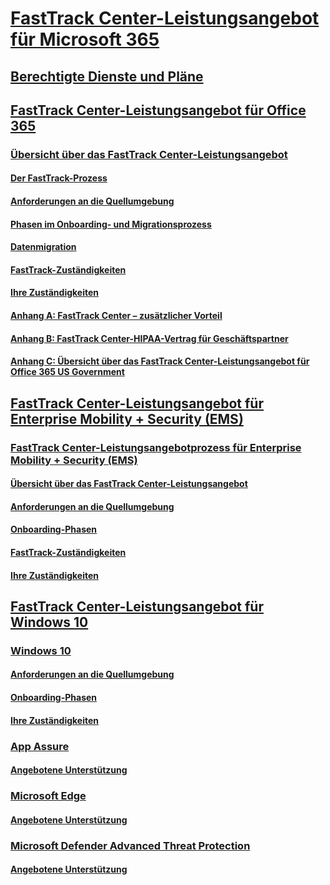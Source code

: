 # [FastTrack Center-Leistungsangebot für Microsoft 365](M365-fasttrack-benefit-overview.md)
## [Berechtigte Dienste und Pläne](M365-eligible-services-and-plans.md)
## [FastTrack Center-Leistungsangebot für Office 365](O365-fasttrack-benefit-for-office-365.md)
### [Übersicht über das FastTrack Center-Leistungsangebot](O365-fasttrack-benefit-overview.md)
#### [Der FastTrack-Prozess](O365-fasttrack-process.md)
#### [Anforderungen an die Quellumgebung](O365-source-environment-expectations.md)
#### [Phasen im Onboarding- und Migrationsprozess](O365-onboarding-and-migration.md)
#### [Datenmigration](O365-data-migration.md)
#### [FastTrack-Zuständigkeiten](O365-fasttrack-responsibilities.md)
#### [Ihre Zuständigkeiten](O365-your-responsibilities.md)
#### [Anhang A: FastTrack Center – zusätzlicher Vorteil](O365-fasttrack-additional-benefits.md)
#### [Anhang B: FastTrack Center-HIPAA-Vertrag für Geschäftspartner](O365-hipaa-business-associate-agreement.md)
#### [Anhang C: Übersicht über das FastTrack Center-Leistungsangebot für Office 365 US Government](US-Gov-appendix-overview.md)
## [FastTrack Center-Leistungsangebot für Enterprise Mobility + Security (EMS)](EMS-fasttrack-benefit-for-EMS.md)
### [FastTrack Center-Leistungsangebotprozess für Enterprise Mobility + Security (EMS)](EMS-fasttrack-process.md)
#### [Übersicht über das FastTrack Center-Leistungsangebot](EMS-fasttrack-benefit-overview.md)
#### [Anforderungen an die Quellumgebung](EMS-source-environment-expectations.md)
#### [Onboarding-Phasen](EMS-onboarding-phases.md)
#### [FastTrack-Zuständigkeiten](EMS-fasttrack-responsibilities.md)
#### [Ihre Zuständigkeiten](EMS-your-responsibilities.md)
## [FastTrack Center-Leistungsangebot für Windows 10](Win-10-fasttrack-benefit-for-windows-10.md)
### [Windows 10](Win-10-windows-10.md)
#### [Anforderungen an die Quellumgebung](Win-10-source-environment-expectations.md)
#### [Onboarding-Phasen](Win-10-onboarding-phases.md)
#### [Ihre Zuständigkeiten](Win-10-your-responsibilities.md)
### [App Assure](Win-10-app-assure.md)
#### [Angebotene Unterstützung](Win-10-app-assure-assistance-offered.md)
### [Microsoft Edge](Win-10-microsoft-edge.md)
#### [Angebotene Unterstützung](Win-10-microsoft-edge-assistance-offered.md)
### [Microsoft Defender Advanced Threat Protection](Win-10-microsoft-defender-atp.md)
#### [Angebotene Unterstützung](Win-10-microsoft-defender-atp-assistance-offered.md)
